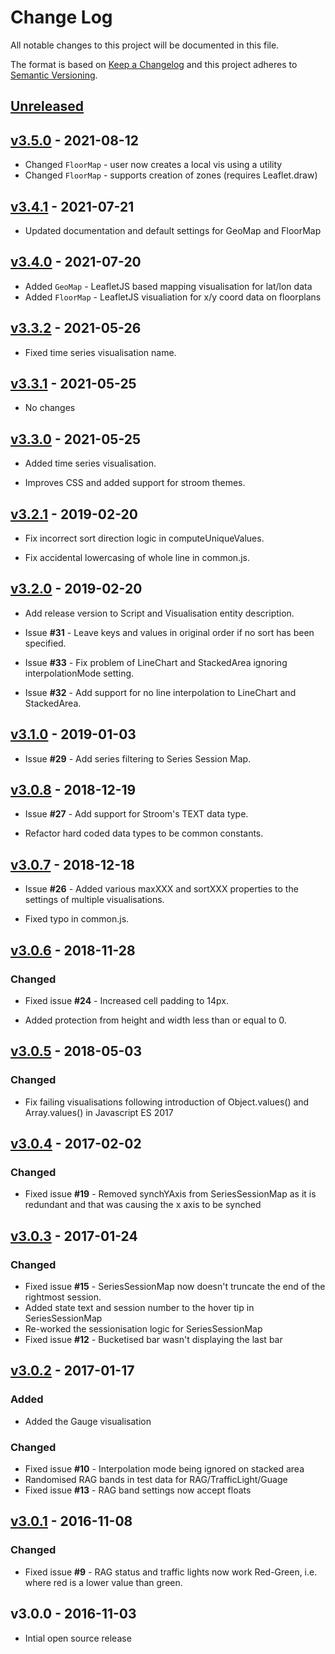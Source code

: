 # Change Log
All notable changes to this project will be documented in this file.

The format is based on [Keep a Changelog](http://keepachangelog.com/) 
and this project adheres to [Semantic Versioning](http://semver.org/).

## [Unreleased]


## [v3.5.0] - 2021-08-12

* Changed `FloorMap` - user now creates a local vis using a utility
* Changed `FloorMap` - supports creation of zones (requires Leaflet.draw)


## [v3.4.1] - 2021-07-21

* Updated documentation and default settings for GeoMap and FloorMap


## [v3.4.0] - 2021-07-20

* Added `GeoMap` - LeafletJS based mapping visualisation for lat/lon data
* Added `FloorMap` - LeafletJS visualiation for x/y coord data on floorplans

## [v3.3.2] - 2021-05-26

* Fixed time series visualisation name.


## [v3.3.1] - 2021-05-25

* No changes


## [v3.3.0] - 2021-05-25

* Added time series visualisation.

* Improves CSS and added support for stroom themes.


## [v3.2.1] - 2019-02-20

* Fix incorrect sort direction logic in computeUniqueValues.

* Fix accidental lowercasing of whole line in common.js.


## [v3.2.0] - 2019-02-20

* Add release version to Script and Visualisation entity description.

* Issue **#31** - Leave keys and values in original order if no sort has been specified.

* Issue **#33** - Fix problem of LineChart and StackedArea ignoring interpolationMode setting.

* Issue **#32** - Add support for no line interpolation to LineChart and StackedArea.


## [v3.1.0] - 2019-01-03

* Issue **#29** - Add series filtering to Series Session Map.


## [v3.0.8] - 2018-12-19

* Issue **#27** - Add support for Stroom's TEXT data type.

* Refactor hard coded data types to be common constants.


## [v3.0.7] - 2018-12-18

* Issue **#26** - Added various maxXXX and sortXXX properties to the settings of multiple visualisations.

* Fixed typo in common.js.


## [v3.0.6] - 2018-11-28

### Changed

* Fixed issue **#24** - Increased cell padding to 14px.

* Added protection from height and width less than or equal to 0.


## [v3.0.5] - 2018-05-03

### Changed

* Fix failing visualisations following introduction of Object.values() and Array.values() in Javascript ES 2017


## [v3.0.4] - 2017-02-02

### Changed

* Fixed issue **#19** - Removed synchYAxis from SeriesSessionMap as it is redundant and that was causing the x axis to be synched


## [v3.0.3] - 2017-01-24

### Changed

* Fixed issue **#15** - SeriesSessionMap now doesn't truncate the end of the rightmost session.
* Added state text and session number to the hover tip in SeriesSessionMap
* Re-worked the sessionisation logic for SeriesSessionMap
* Fixed issue **#12** - Bucketised bar wasn't displaying the last bar


## [v3.0.2] - 2017-01-17

### Added

* Added the Gauge visualisation

### Changed

* Fixed issue **#10** - Interpolation mode being ignored on stacked area
* Randomised RAG bands in test data for RAG/TrafficLight/Guage
* Fixed issue **#13** - RAG band settings now accept floats


## [v3.0.1] - 2016-11-08

### Changed

* Fixed issue **#9** - RAG status and traffic lights now work Red-Green, i.e. where red is a lower value than green.


## v3.0.0 - 2016-11-03

* Intial open source release

[Unreleased]: https://github.com/gchq/stroom-visualisations-dev/compare/v3.5.0...HEAD
[v3.5.0]: https://github.com/gchq/stroom-visualisations-dev/compare/v3.4.1...v3.5.0
[v3.4.1]: https://github.com/gchq/stroom-visualisations-dev/compare/v3.4.0...v3.4.1
[v3.4.0]: https://github.com/gchq/stroom-visualisations-dev/compare/v3.3.2...v3.4.0
[v3.3.2]: https://github.com/gchq/stroom-visualisations-dev/compare/v3.3.1...v3.3.2
[v3.3.1]: https://github.com/gchq/stroom-visualisations-dev/compare/v3.3.0...v3.3.1
[v3.3.0]: https://github.com/gchq/stroom-visualisations-dev/compare/v3.2.1...v3.3.0
[v3.2.1]: https://github.com/gchq/stroom-visualisations-dev/compare/v3.2.0...v3.2.1
[v3.2.0]: https://github.com/gchq/stroom-visualisations-dev/compare/v3.1.0...v3.2.0
[v3.1.0]: https://github.com/gchq/stroom-visualisations-dev/compare/v3.0.8...v3.1.0
[v3.0.8]: https://github.com/gchq/stroom-visualisations-dev/compare/v3.0.7...v3.0.8
[v3.0.7]: https://github.com/gchq/stroom-visualisations-dev/compare/v3.0.6...v3.0.7
[v3.0.6]: https://github.com/gchq/stroom-visualisations-dev/compare/v3.0.5...v3.0.6
[v3.0.5]: https://github.com/gchq/stroom-visualisations-dev/compare/v3.0.4...v3.0.5
[v3.0.4]: https://github.com/gchq/stroom-visualisations-dev/compare/v3.0.3...v3.0.4
[v3.0.3]: https://github.com/gchq/stroom-visualisations-dev/compare/v3.0.2...v3.0.3
[v3.0.2]: https://github.com/gchq/stroom-visualisations-dev/compare/v3.0.1...v3.0.2
[v3.0.1]: https://github.com/gchq/stroom-visualisations-dev/compare/v3.0.0...v3.0.1

